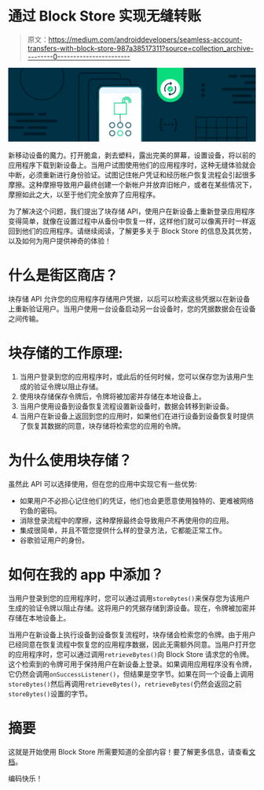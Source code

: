 # 通过 Block Store 实现无缝转账

> 原文：<https://medium.com/androiddevelopers/seamless-account-transfers-with-block-store-987a38517311?source=collection_archive---------0----------------------->

![](img/e6b3f9e01cb6a266c4862813ae902d17.png)

新移动设备的魔力。打开脆盒，剥去塑料，露出完美的屏幕，设置设备，将以前的应用程序下载到新设备上。当用户试图使用他们的应用程序时，这种无缝体验就会中断，必须重新进行身份验证。试图记住帐户凭证和经历帐户恢复流程会引起很多摩擦。这种摩擦导致用户最终创建一个新帐户并放弃旧帐户，或者在某些情况下，摩擦如此之大，以至于他们完全放弃了应用程序。

为了解决这个问题，我们提出了块存储 API，使用户在新设备上重新登录应用程序变得简单，就像在设置过程中从备份中恢复一样，这样他们就可以像离开时一样返回到他们的应用程序。请继续阅读，了解更多关于 Block Store 的信息及其优势，以及如何为用户提供神奇的体验！

# 什么是街区商店？

块存储 API 允许您的应用程序存储用户凭据，以后可以检索这些凭据以在新设备上重新验证用户。当用户使用一台设备启动另一台设备时，您的凭据数据会在设备之间传输。

# 块存储的工作原理:

1.  当用户登录到您的应用程序时，或此后的任何时候，您可以保存您为该用户生成的验证令牌以阻止存储。
2.  使用块存储保存令牌后，令牌将被加密并存储在本地设备上。
3.  当用户使用设备到设备恢复流程设置新设备时，数据会转移到新设备。
4.  当用户在新设备上返回到您的应用时，如果他们在进行设备到设备恢复时提供了恢复其数据的同意，块存储将检索您的应用的令牌。

# 为什么使用块存储？

虽然此 API 可以选择使用，但在您的应用中实现它有一些优势:

*   如果用户不必担心记住他们的凭证，他们也会更愿意使用独特的、更难被网络钓鱼的密码。
*   消除登录流程中的摩擦，这种摩擦最终会导致用户不再使用你的应用。
*   集成很简单，并且不管您提供什么样的登录方法，它都能正常工作。
*   谷歌验证用户的身份。

# 如何在我的 app 中添加？

当用户登录到您的应用程序时，您可以通过调用`storeBytes()`来保存您为该用户生成的验证令牌以阻止存储。这将用户的凭据存储到源设备。现在，令牌被加密并存储在本地设备上。

当用户在新设备上执行设备到设备恢复流程时，块存储会检索您的令牌。由于用户已经同意在恢复流程中恢复您的应用程序数据，因此无需额外同意。当用户打开您的应用程序时，您可以通过调用`retrieveBytes()`向 Block Store 请求您的令牌。这个检索到的令牌可用于保持用户在新设备上登录。如果调用应用程序没有令牌，它仍然会调用`onSuccessListener()`，但结果是空字节。如果在同一个设备上调用`storeBytes()`然后再调用`retrieveBytes()`，`retrieveBytes(`仍然会返回之前`storeBytes()`设置的字节。

# 摘要

这就是开始使用 Block Store 所需要知道的全部内容！要了解更多信息，请查看[文档](https://developers.google.com/identity/blockstore/android)。

编码快乐！